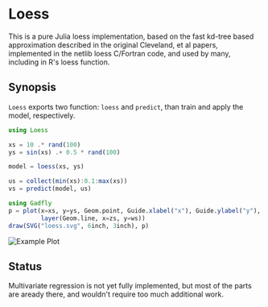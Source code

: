 
# Loess

This is a pure Julia loess implementation, based on the fast kd-tree based
approximation described in the original Cleveland, et al papers, implemented
in the netlib loess C/Fortran code, and used by many, including in R's loess
function.

## Synopsis

`Loess` exports two function: `loess` and `predict`, than train and apply the model, respectively.


```julia
using Loess

xs = 10 .* rand(100)
ys = sin(xs) .+ 0.5 * rand(100)

model = loess(xs, ys)

us = collect(min(xs):0.1:max(xs))
vs = predict(model, us)

using Gadfly
p = plot(x=xs, y=ys, Geom.point, Guide.xlabel("x"), Guide.ylabel("y"),
         layer(Geom.line, x=zs, y=ws))
draw(SVG("loess.svg", 6inch, 3inch), p)
```

![Example Plot](http://dcjones.github.io/Loess.jl/loess.svg)


## Status

Multivariate regression is not yet fully implemented, but most of the parts
are aready there, and wouldn't require too much additional work.
